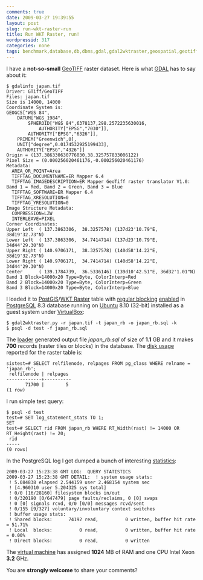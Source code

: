 ```yaml
---
comments: true
date: 2009-03-27 19:39:55
layout: post
slug: run-wkt-raster-run
title: Run WKT Raster, run!
wordpressid: 317
categories: none
tags: benchmark,database,db,dbms,gdal,gdal2wktraster,geospatial,geotiff,imagery,japan,loader,observation,ogc,postgis,postgresql,programming,project,raster,spatial,statistics,testing,tiff,wkt,wktraster
---
```


I have a **not-so-small** [GeoTIFF](http://trac.osgeo.org/geotiff/) raster dataset. Here is what [GDAL](http://gdal.org/) has to say about it:




    
    $ gdalinfo japan.tif
    Driver: GTiff/GeoTIFF
    Files: japan.tif
    Size is 14000, 14000
    Coordinate System is:
    GEOGCS["WGS 84",
        DATUM["WGS_1984",
            SPHEROID["WGS 84",6378137,298.2572235630016,
                AUTHORITY["EPSG","7030"]],
            AUTHORITY["EPSG","6326"]],
        PRIMEM["Greenwich",0],
        UNIT["degree",0.0174532925199433],
        AUTHORITY["EPSG","4326"]]
    Origin = (137.386330630776030,38.325757833006122)
    Pixel Size = (0.000256020461176,-0.000256020461176)
    Metadata:
      AREA_OR_POINT=Area
      TIFFTAG_DOCUMENTNAME=ER Mapper 6.4
      TIFFTAG_IMAGEDESCRIPTION=ER Mapper GeoTiff raster translator V1.0: Band 1 = Red, Band 2 = Green, Band 3 = Blue
      TIFFTAG_SOFTWARE=ER Mapper 6.4
      TIFFTAG_XRESOLUTION=0
      TIFFTAG_YRESOLUTION=0
    Image Structure Metadata:
      COMPRESSION=LZW
      INTERLEAVE=PIXEL
    Corner Coordinates:
    Upper Left  ( 137.3863306,  38.3257578) (137d23'10.79"E, 38d19'32.73"N)
    Lower Left  ( 137.3863306,  34.7414714) (137d23'10.79"E, 34d44'29.30"N)
    Upper Right ( 140.9706171,  38.3257578) (140d58'14.22"E, 38d19'32.73"N)
    Lower Right ( 140.9706171,  34.7414714) (140d58'14.22"E, 34d44'29.30"N)
    Center      ( 139.1784739,  36.5336146) (139d10'42.51"E, 36d32'1.01"N)
    Band 1 Block=14000x20 Type=Byte, ColorInterp=Red
    Band 2 Block=14000x20 Type=Byte, ColorInterp=Green
    Band 3 Block=14000x20 Type=Byte, ColorInterp=Blue
    





I loaded it to [PostGIS](http://postgis.refractions.net/)/[WKT Raster](http://mateusz.loskot.net/?p=291) table with [regular blocking](http://postgis.refractions.net/pipermail/postgis-devel/2009-March/005209.html) [enabled](http://postgis.refractions.net/pipermail/postgis-devel/2009-March/005091.html) in [PostgreSQL](http://www.postgresql.org/) 8.3 database running on [Ubuntu](http://www.ubuntu.com/) 8.10 (32-bit) installed as a guest system under [VirtualBox](http://www.virtualbox.org/):




    
    $ gdal2wktraster.py -r japan.tif -t japan_rb -o japan_rb.sql -k
    $ psql -d test -f japan_rb.sql
    




The [loader](http://svn.refractions.net/postgis/spike/wktraster/scripts/gdal2wktraster.py) generated output file _japan_rb.sql_ of size of **1.1** GB and it makes **700** records (raster tiles or blocks) in the database. The [disk usage](http://www.postgresql.org/docs/8.3/interactive/disk-usage.html) reported for the raster table is:




    
    sistest=# SELECT relfilenode, relpages FROM pg_class WHERE relname = 'japan_rb';
     relfilenode | relpages 
    -------------+----------
           71700 |        5
    (1 row)
    





I run simple test query:



    
    $ psql -d test
    test=# SET log_statement_stats TO 1;
    SET
    test=# SELECT rid FROM japan_rb WHERE RT_Width(rast) != 14000 OR RT_Height(rast) != 20;
     rid
    -----
    (0 rows)
    





In the PostgreSQL log I got dumped a bunch of interesting [statistics](http://www.postgresql.org/docs/8.3/interactive/runtime-config-statistics.html):



    
    2009-03-27 15:23:38 GMT LOG:  QUERY STATISTICS
    2009-03-27 15:23:38 GMT DETAIL:  ! system usage stats:
     ! 5.084838 elapsed 2.544159 user 2.468154 system sec
     ! [4.960310 user 5.204325 sys total]
     ! 0/0 [16/28160] filesystem blocks in/out
     ! 0/320190 [0/647479] page faults/reclaims, 0 [0] swaps
     ! 0 [0] signals rcvd, 0/0 [0/0] messages rcvd/sent
     ! 0/155 [9/327] voluntary/involuntary context switches
     ! buffer usage stats:
     ! Shared blocks:      74192 read,          0 written, buffer hit rate = 51.71%
     ! Local  blocks:          0 read,          0 written, buffer hit rate = 0.00%
     ! Direct blocks:          0 read,          0 written
    





The [virtual machine](http://en.wikipedia.org/wiki/Virtual_machine) has assigned **1024** MB of RAM and one CPU Intel Xeon **3.2** GHz.





You are **strongly welcome** to share your comments?
